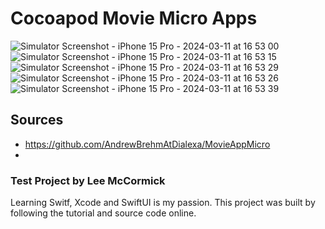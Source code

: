 # Cocoapod Movie Micro Apps
![Simulator Screenshot - iPhone 15 Pro - 2024-03-11 at 16 53 00](https://github.com/leemccormick/Cocoapod_Movie_MicroApp/assets/57606580/7849e673-48bc-46f8-b9d3-546c2212fc7d)
![Simulator Screenshot - iPhone 15 Pro - 2024-03-11 at 16 53 15](https://github.com/leemccormick/Cocoapod_Movie_MicroApp/assets/57606580/d3b09704-9d88-41cd-87e7-38f671572bcc)
![Simulator Screenshot - iPhone 15 Pro - 2024-03-11 at 16 53 29](https://github.com/leemccormick/Cocoapod_Movie_MicroApp/assets/57606580/67e6a598-b0ed-4091-bdfe-0074c018ce67)
![Simulator Screenshot - iPhone 15 Pro - 2024-03-11 at 16 53 26](https://github.com/leemccormick/Cocoapod_Movie_MicroApp/assets/57606580/f43e27bd-aabf-4ab3-a60e-bfce33b6035d)
![Simulator Screenshot - iPhone 15 Pro - 2024-03-11 at 16 53 39](https://github.com/leemccormick/Cocoapod_Movie_MicroApp/assets/57606580/818823d5-0476-4199-a7f4-c3aa9fa86680)



## Sources
- https://github.com/AndrewBrehmAtDialexa/MovieAppMicro
- 

### Test Project by Lee McCormick
Learning Switf, Xcode and SwiftUI is my passion. This project was built by following the tutorial and source code online.
